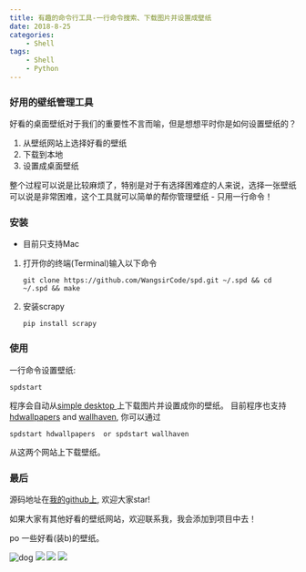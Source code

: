 ```yaml
---
title: 有趣的命令行工具-一行命令搜索、下载图片并设置成壁纸
date: 2018-8-25
categories:
    - Shell
tags: 
    - Shell
    - Python
---
```



### 好用的壁纸管理工具
好看的桌面壁纸对于我们的重要性不言而喻，但是想想平时你是如何设置壁纸的？

1. 从壁纸网站上选择好看的壁纸
2. 下载到本地
3. 设置成桌面壁纸

整个过程可以说是比较麻烦了，特别是对于有选择困难症的人来说，选择一张壁纸可以说是非常困难，这个工具就可以简单的帮你管理壁纸 - 只用一行命令！

### 安装
- 目前只支持Mac

1. 打开你的终端(Terminal)输入以下命令 

    ```
    git clone https://github.com/WangsirCode/spd.git ~/.spd && cd ~/.spd && make
    ```

2. 安装scrapy 

    ```
    pip install scrapy
    ```

### 使用
一行命令设置壁纸:

```
spdstart
```
程序会自动从[simple desktop ](http://simpledesktops.com/) 上下载图片并设置成你的壁纸。
目前程序也支持 [hdwallpapers](https://www.hdwallpapers.in) and [wallhaven](https://alpha.wallhaven.cc), 你可以通过

```
spdstart hdwallpapers  or spdstart wallhaven
```
从这两个网站上下载壁纸。

### 最后
源码地址在[我的github上](https://github.com/WangsirCode/spd), 欢迎大家star!

如果大家有其他好看的壁纸网站，欢迎联系我，我会添加到项目中去！

po 一些好看(装b)的壁纸。

![dog](http://static.simpledesktops.com/uploads/desktops/2017/07/28/Dog.png)
![](http://static.simpledesktops.com/uploads/desktops/2016/10/12/Hydrogen_Remixed.png)
![](http://static.simpledesktops.com/uploads/desktops/2016/02/08/sunRising.png)
![](http://static.simpledesktops.com/uploads/desktops/2015/09/05/sunset.png)





